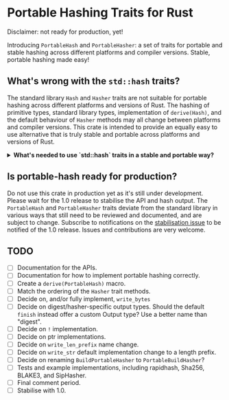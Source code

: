# Portable Hashing Traits for Rust

Disclaimer: not ready for production, yet!

Introducing `PortableHash` and `PortableHasher`: a set of traits for portable and stable hashing across different platforms and compiler versions. Stable, portable hashing made easy!

## What's wrong with the `std::hash` traits?
The standard library `Hash` and `Hasher` traits are not suitable for portable hashing across different platforms and versions of Rust. The hashing of primitive types, standard library types, implementation of `derive(Hash)`, and the default behaviour of `Hasher` methods may all change between platforms and compiler versions. This crate is intended to provide an equally easy to use alternative that is truly stable and portable across platforms and versions of Rust.

<details>
<summary><strong>What's needed to use `std::hash` traits in a stable and portable way?</strong></summary>

The default behaviour of hashing any primitive type, standard library type, and the default `Hash` and `Hasher` implementations are all subject to change between compiler versions.

`Hash` is responsible for breaking down a type into primitive types to feed a `Hasher`, while `Hasher` is responsible for consuming those bytes and producing a hash output.

A `Hasher` author must:
- Ensure that integers are serialized canonically on platforms, choosing little-endian or big-endian consistently.
- Overriding the default `write_*` methods to ensure that compiler versions don't change the default behaviour between compiler versions.

To ensure stable and portable hashing, end users need to:
- Ensure their chosen `Hasher` is portable, and promises to be stable between rust and crate versions.
- Explicitly not use `derive(Hash)` and implement `Hash::hash` on their hashed types manually using `Hasher::write_*` methods.
- Avoid using `Hash::hash` on types they haven't manually implemented, including primitive types like `str` and tuples.
- Avoid `Hasher::write_*` methods with default implementations (particularly the upcoming `write_str`), which requires reading the Hasher implementation source code to check.
- Avoid using `write_usize` and `write_isize` unless it is portably hashed across platforms by the `Hasher`.
- Iterate manually over any tuples and collections.
- Be informed on how to construct a hash to avoid reordering or length-extension attacks etc, if required for their use case.

This is so fraught with accidental footguns, `PortableHash` and `PortableHasher` have been provided to allow end users to simply `derive(PortableHash)` and choose any `PortableHasher` without worrying about the above pitfalls.

</details>

## Is portable-hash ready for production?
Do not use this crate in production yet as it's still under development. Please wait for the 1.0 release to stabilise the API and hash output. The `PortableHash` and `PortableHasher` traits deviate from the standard library in various ways that still need to be reviewed and documented, and are subject to change. Subscribe to notifications on the [stabilisation issue](https://github.com/hoxxep/portable-hash/issues/1) to be notified of the 1.0 release. Issues and contributions are very welcome.

## TODO
- [ ] Documentation for the APIs.
- [ ] Documentation for how to implement portable hashing correctly.
- [ ] Create a `derive(PortableHash)` macro.
- [ ] Match the ordering of the `Hasher` trait methods.
- [ ] Decide on, and/or fully implement, `write_bytes`
- [ ] Decide on digest/hasher-specific output types. Should the default `finish` instead offer a custom Output type? Use a better name than "digest".
- [ ] Decide on `!` implementation.
- [ ] Decide on ptr implementations.
- [ ] Decide on `write_len_prefix` name change.
- [ ] Decide on `write_str` default implementation change to a length prefix.
- [ ] Decide on renaming `BuildPortableHasher` to `PortableBuildHasher`?
- [ ] Tests and example implementations, including rapidhash, Sha256, BLAKE3, and SipHasher.
- [ ] Final comment period.
- [ ] Stabilise with 1.0.
